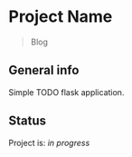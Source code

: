 # Project Name
> Blog

## General info
Simple TODO flask application.

## Status
Project is: _in progress_

